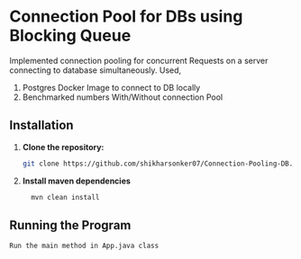 
# Connection Pool for DBs using Blocking Queue


Implemented connection pooling for concurrent Requests on a server connecting to database simultaneously. Used,
1. Postgres Docker Image to connect to DB locally
2. Benchmarked numbers With/Without connection Pool


## Installation

1. **Clone the repository:**

    ```bash
    git clone https://github.com/shikharsonker07/Connection-Pooling-DB.git
    ```

2. **Install maven dependencies**

    ```bash
      mvn clean install
    ```

## Running the Program
    Run the main method in App.java class